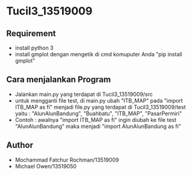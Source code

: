 # Tucil3_13519009

## Requirement
- install python 3
- install gmplot dengan mengetik di cmd komuputer Anda "pip install gmplot"

## Cara menjalankan Program
- Jalankan main.py yang terdapat di Tucil3_13519009/src
- untuk mengganti file test, di main.py ubah "ITB_MAP" pada "import ITB_MAP as fi" menjadi file.py yang terdapat di Tucil3_13519009/test yaitu : "AlunAlunBandung", "Buahbatu", "ITB_MAP", "PasarPermiri"
- Contoh : awalnya "import ITB_MAP as fi" ingin diubah ke file test "AlunAlunBandung" maka menjadi "import AlunAlunBandung as fi"

## Author
- Mochammad Fatchur Rochman/13519009
- Michael Owen/13519050
